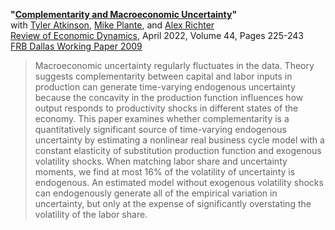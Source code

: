 **"[Complementarity and Macroeconomic Uncertainty](APRT_CES.pdf)"**  
with [Tyler Atkinson](https://www.dallasfed.org/research/economists/atkinson.aspx), [Mike Plante](https://sites.google.com/site/michaelplanteecon/), and [Alex Richter](http://www.alexrichterecon.com/)  
[Review of Economic Dynamics](https://doi.org/10.1016/j.red.2021.03.003), April 2022, Volume 44, Pages 225-243  
[FRB Dallas Working Paper 2009](https://doi.org/10.24149/wp2009)

> Macroeconomic uncertainty regularly fluctuates in the data. Theory suggests complementarity between capital and labor inputs in production can generate time-varying endogenous uncertainty because the concavity in the production function influences how output responds to productivity shocks in different states of the economy. This paper examines whether complementarity is a quantitatively significant source of time-varying endogenous uncertainty by estimating a nonlinear real business cycle model with a constant elasticity of substitution production function and exogenous volatility shocks. When matching labor share and uncertainty moments, we find at most 16% of the volatility of uncertainty is endogenous. An estimated model without exogenous volatility shocks can endogenously generate all of the empirical variation in uncertainty, but only at the expense of significantly overstating the volatility of the labor share.